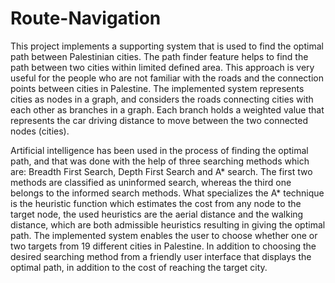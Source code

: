 # Route-Navigation


This project implements a supporting system that is used to find the optimal path between Palestinian cities. The path finder feature helps to find the path between two cities within limited defined area. This approach is very useful for the people who are not familiar with the roads and the connection points between cities in Palestine. The implemented system represents cities as nodes in a graph, and considers the roads connecting cities with each other as branches in a graph. Each branch holds a weighted value that represents the car driving distance to move between the two connected nodes (cities).


Artificial intelligence has been used in the process of finding the optimal path, and that was done with the help of three searching methods which are: Breadth First Search, Depth First Search and A* search. The first two methods are classified as uninformed search, whereas the third one belongs to the informed search methods. What specializes the A* technique is the heuristic function which estimates the cost from any node to the target node, the used heuristics are the aerial distance and the walking distance, which are both admissible heuristics resulting in giving the optimal path. The implemented system enables the user to choose whether one or two targets from 19 different cities in Palestine. In addition to choosing the desired searching method from a friendly user interface that displays the optimal path, in addition to the cost of reaching the target city.
